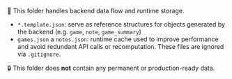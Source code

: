 📁 This folder handles backend data flow and runtime storage.

- `*.template.json`: serve as reference structures for objects generated by the backend (e.g. `game`, `note`, `game_summary`)
- `games.json` a `notes.json`: runtime cache used to improve performance and avoid redundant API calls or recomputation. These files are ignored via `.gitignore`.

🔒 This folder does **not** contain any permanent or production-ready data.